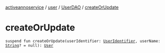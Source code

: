 [activeannoservice](../../index.md) / [user](../index.md) / [UserDAO](index.md) / [createOrUpdate](./create-or-update.md)

# createOrUpdate

`suspend fun createOrUpdate(userIdentifier: `[`UserIdentifier`](../../config.userroles/-user-identifier.md)`, userName: `[`String`](https://kotlinlang.org/api/latest/jvm/stdlib/kotlin/-string/index.html)`? = null): `[`User`](../-user/index.md)
